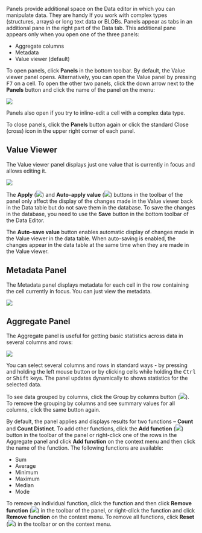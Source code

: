 Panels provide additional space on the Data editor in which you can manipulate data. They are handy If you work with complex types (structures, arrays) or long text data or BLOBs. Panels appear as tabs in an additional pane in the right part of the Data tab. This additional pane appears only when you open one of the three panels:
* Aggregate columns
* Metadata
* Value viewer (default)

To open panels, click **Panels** in the bottom toolbar. By default, the Value viewer panel opens. Alternatively, you can open the Value panel by pressing <kbd>F7</kbd> on a cell.
To open the other two panels, click the down arrow next to the **Panels** button and click the name of the panel on the menu:

<img src="https://www.dropbox.com/s/fkegrn16hs01h7o/Panels%20menu.png?raw=1"/>

Panels also open if you try to inline-edit a cell with a complex data type.

To close panels, click the **Panels** button again or click the standard Close (cross) icon in the upper right corner of each panel.

## Value Viewer

The Value viewer panel displays just one value that is currently in focus and allows editing it.
 
<img src="https://www.dropbox.com/s/3w3f5zhngmc4pqw/Value%20viewer%20panel.png?raw=1"/>

The **Apply** (<img src="https://www.dropbox.com/s/0fzio9bh4rwcxu9/Apply%20button.png?raw=1"/>) and **Auto-apply value** (<img src="https://www.dropbox.com/s/cqooq6d6yhywd8z/Auto-save%20value%20button.png?raw=1"/>) buttons in the toolbar of the panel only affect the display of the changes made in the Value viewer back in the Data table but do not save them in the database. To save the changes in the database, you need to use the **Save** button in the bottom toolbar of the Data Editor.

The **Auto-save value** button enables automatic display of changes made in the Value viewer in the data table. When auto-saving is enabled, the changes appear in the data table at the same time when they are made in the Value viewer.

## Metadata Panel
The Metadata panel displays metadata for each cell in the row containing the cell currently in focus. You can just view the metadata.

<img src="https://www.dropbox.com/s/v4ng1dbwjhd1fla/Panels.png?raw=1"/>

## Aggregate Panel

The Aggregate panel is useful for getting basic statistics across data in several columns and rows:

<img src="https://www.dropbox.com/s/riedr4jrpquxw1j/Aggregate%20panel.png?raw=1"/>

You can select several columns and rows in standard ways - by pressing and holding the left mouse button or by clicking cells while holding the <kbd>Ctrl</kbd> or <kbd>Shift</kbd> keys. The panel updates dynamically to shows statistics for the selected data.

To see data grouped by columns, click the Group by columns button (<img src="https://www.dropbox.com/s/ni41161hr00mwok/Group%20by%20columns%20button.png?raw=1"/>). To remove the grouping by columns and see summary values for all columns, click the same button again.

By default, the panel applies and displays results for two functions – **Count** and **Count Distinct**. To add other functions, click the **Add function** (<img src="https://www.dropbox.com/s/8w4oqr674np45wy/Add%20function%20button.png?raw=1"/>) button in the toolbar of the panel or right-click one of the rows in the Aggregate panel and click **Add function** on the context menu and then click the name of the function. The following functions are available:
* Sum
* Average
* Minimum
* Maximum
* Median
* Mode

To remove an individual function, click the function and then click **Remove function** (<img src="https://www.dropbox.com/s/lih3rda6cs1qrhw/Remove%20function%20button.png?raw=1"/>) in the toolbar of the panel, or right-click the function and click **Remove function** on the context menu. To remove all functions, click **Reset** (<img src="https://www.dropbox.com/s/t325eq1s9wbv3y8/Reset%20button1.png?raw=1"/>) in the toolbar or on the context menu.
